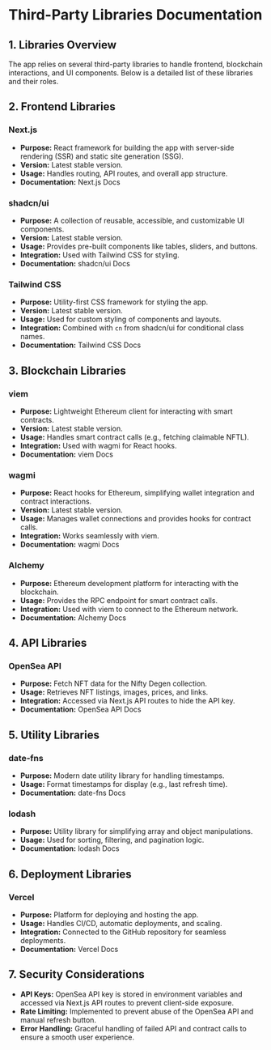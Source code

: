 # Third-Party Libraries Documentation

## 1. Libraries Overview

The app relies on several third-party libraries to handle frontend, blockchain interactions, and UI components. Below is a detailed list of these libraries and their roles.

## 2. Frontend Libraries

### Next.js

- **Purpose:** React framework for building the app with server-side rendering (SSR) and static site generation (SSG).
- **Version:** Latest stable version.
- **Usage:** Handles routing, API routes, and overall app structure.
- **Documentation:** Next.js Docs

### shadcn/ui

- **Purpose:** A collection of reusable, accessible, and customizable UI components.
- **Version:** Latest stable version.
- **Usage:** Provides pre-built components like tables, sliders, and buttons.
- **Integration:** Used with Tailwind CSS for styling.
- **Documentation:** shadcn/ui Docs

### Tailwind CSS

- **Purpose:** Utility-first CSS framework for styling the app.
- **Version:** Latest stable version.
- **Usage:** Used for custom styling of components and layouts.
- **Integration:** Combined with `cn` from shadcn/ui for conditional class names.
- **Documentation:** Tailwind CSS Docs

## 3. Blockchain Libraries

### viem

- **Purpose:** Lightweight Ethereum client for interacting with smart contracts.
- **Version:** Latest stable version.
- **Usage:** Handles smart contract calls (e.g., fetching claimable NFTL).
- **Integration:** Used with wagmi for React hooks.
- **Documentation:** viem Docs

### wagmi

- **Purpose:** React hooks for Ethereum, simplifying wallet integration and contract interactions.
- **Version:** Latest stable version.
- **Usage:** Manages wallet connections and provides hooks for contract calls.
- **Integration:** Works seamlessly with viem.
- **Documentation:** wagmi Docs

### Alchemy

- **Purpose:** Ethereum development platform for interacting with the blockchain.
- **Usage:** Provides the RPC endpoint for smart contract calls.
- **Integration:** Used with viem to connect to the Ethereum network.
- **Documentation:** Alchemy Docs

## 4. API Libraries

### OpenSea API

- **Purpose:** Fetch NFT data for the Nifty Degen collection.
- **Usage:** Retrieves NFT listings, images, prices, and links.
- **Integration:** Accessed via Next.js API routes to hide the API key.
- **Documentation:** OpenSea API Docs

## 5. Utility Libraries

### date-fns

- **Purpose:** Modern date utility library for handling timestamps.
- **Usage:** Format timestamps for display (e.g., last refresh time).
- **Documentation:** date-fns Docs

### lodash

- **Purpose:** Utility library for simplifying array and object manipulations.
- **Usage:** Used for sorting, filtering, and pagination logic.
- **Documentation:** lodash Docs

## 6. Deployment Libraries

### Vercel

- **Purpose:** Platform for deploying and hosting the app.
- **Usage:** Handles CI/CD, automatic deployments, and scaling.
- **Integration:** Connected to the GitHub repository for seamless deployments.
- **Documentation:** Vercel Docs

## 7. Security Considerations

- **API Keys:** OpenSea API key is stored in environment variables and accessed via Next.js API routes to prevent client-side exposure.
- **Rate Limiting:** Implemented to prevent abuse of the OpenSea API and manual refresh button.
- **Error Handling:** Graceful handling of failed API and contract calls to ensure a smooth user experience.
